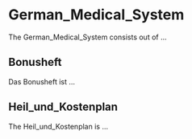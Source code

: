 # German_Medical_System

The German_Medical_System consists out of ...

## Bonusheft

Das Bonusheft ist ...

## Heil_und_Kostenplan

The Heil_und_Kostenplan is ...
